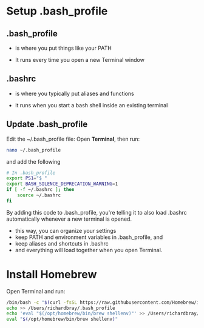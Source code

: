 # Setup .bash_profile

## .bash_profile

- is where you put things like your PATH

- It runs every time you open a new Terminal window

## .bashrc

- is where you typically put aliases and functions

- it runs when you start a bash shell inside an existing terminal

## Update .bash_profile

Edit the ~/.bash_profile file:
Open **Terminal**, then run:

```bash
nano ~/.bash_profile
```

and add the following

```bash
# In .bash_profile
export PS1="$ "
export BASH_SILENCE_DEPRECATION_WARNING=1
if [ -f ~/.bashrc ]; then
    source ~/.bashrc
fi

```

By adding this code to .bash_profile, you're telling it to also load .bashrc automatically whenever a new terminal is opened.

- this way, you can organize your settings
- keep PATH and environment variables in .bash_profile, and
- keep aliases and shortcuts in .bashrc
- and everything will load together when you open Terminal.

# Install Homebrew

Open Terminal and run:

```bash
/bin/bash -c "$(curl -fsSL https://raw.githubusercontent.com/Homebrew/install/HEAD/install.sh)"
echo >> /Users/richardbray/.bash_profile
echo 'eval "$(/opt/homebrew/bin/brew shellenv)"' >> /Users/richardbray/.bash_profile
eval "$(/opt/homebrew/bin/brew shellenv)"
```
